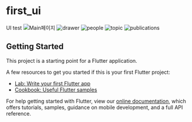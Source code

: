# first_ui

UI test
![Main페이지](images/main.png)
![drawer](images/drawer.png)
![people](images/people.png)
![topic](images/topic.png)
![publications](images/publications.png)
## Getting Started

This project is a starting point for a Flutter application.

A few resources to get you started if this is your first Flutter project:

- [Lab: Write your first Flutter app](https://flutter.dev/docs/get-started/codelab)
- [Cookbook: Useful Flutter samples](https://flutter.dev/docs/cookbook)

For help getting started with Flutter, view our
[online documentation](https://flutter.dev/docs), which offers tutorials,
samples, guidance on mobile development, and a full API reference.
